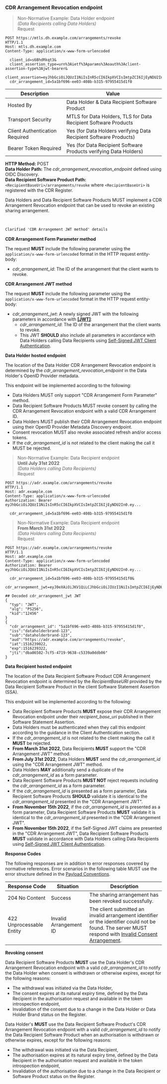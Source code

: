 ### CDR Arrangement Revocation endpoint

> Non-Normative Example: Data Holder endpoint  
> _(Data Recipients calling Data Holders)_  
>Request

```
POST https://mtls.dh.example.com/arrangements/revoke
HTTP/1.1
Host: mtls.dh.example.com
Content-Type: application/x-www-form-urlencoded

  client_id=s6BhdRkqt3&
  client_assertion_type=urn%3Aietf%3Aparams%3Aoauth%3Aclient-assertion-type%3Ajwt-bearer&
  client_assertion=eyJhbGciOiJQUzI1NiIsInR5cCI6IkpXVCIsImtpZCI6IjEyNDU2In0.ey...&
  cdr_arrangement_id=5a1bf696-ee03-408b-b315-97955415d1f0
```

| Description | Value |
|---|---|
| Hosted By | Data Holder & Data Recipient Software Product |
| Transport Security | MTLS for Data Holders, TLS for Data Recipient Software Products |
| Client Authentication Required | Yes (for Data Holders verifying Data Recipient Software Products) |
| Bearer Token Required| Yes (for Data Recipient Software Products verifying Data Holders) |

**HTTP Method:** POST  
**Data Holder Path:** The _cdr_arrangement_revocation_endpoint_ defined using OIDC Discovery.  
**Data Recipient Software Product Path:** `<RecipientBaseUri>/arrangements/revoke` where `<RecipientBaseUri>` is registered with the CDR Register.

Data Holders and Data Recipient Software Products MUST implement a CDR Arrangement Revocation endpoint that can be used to revoke an existing sharing arrangement.

<br/>

```diff
Clarified 'CDR Arrangement JWT method' details
```

**CDR Arrangement Form Parameter method**

The request **MUST** include the following parameter using the `application/x-www-form-urlencoded` format in the HTTP request entity-body:

* _cdr_arrangement_id_: The ID of the arrangement that the client wants to revoke.

**CDR Arrangement JWT method**

The request **MUST** include the following parameter using the `application/x-www-form-urlencoded` format in the HTTP request entity-body:

* _cdr_arrangement_jwt_: A newly signed JWT with the following parameters in accordance with **[[JWT]](#nref-JWT)**:
  * _cdr_arrangement_id_: The ID of the arrangement that the client wants to revoke.
  * This JWT **SHOULD** also include all parameters in accordance with Data Holders calling Data Recipients using [Self-Signed JWT Client Authentication](https://consumerdatastandardsaustralia.github.io/standards/#self-signed-jwt-client-authentication).

**Data Holder hosted endpoint**

The location of the Data Holder CDR Arrangement Revocation endpoint is determined by the _cdr_arrangement_revocation_endpoint_ in the Data Holder's OpenID Provider metadata.

This endpoint will be implemented according to the following:

* Data Holders MUST only support "CDR Arrangement Form Parameter" method.
* Data Recipient Software Products MUST revoke consent by calling the CDR Arrangement Revocation endpoint with a valid CDR Arrangement ID.
* Data Holders MUST publish their CDR Arrangement Revocation endpoint using their OpenID Provider Metadata Discovery endpoint.
* Consent revocation MUST also revoke associated refresh and/or access tokens.
* If the _cdr_arrangement_id_ is not related to the client making the call it MUST be rejected.


> Non-Normative Example: Data Recipient endpoint  
> **Until July 31st 2022**  
> _(Data Holders calling Data Recipients)_  
>Request

```
POST https://adr.example.com/arrangements/revoke
HTTP/1.1
Host: adr.example.com
Content-Type: application/x-www-form-urlencoded
Authorization: Bearer eyJhbGciOiJQUzI1NiIsInR5cCI6IkpXVCIsImtpZCI6IjEyNDU2In0.ey...

  cdr_arrangement_id=5a1bf696-ee03-408b-b315-97955415d1f0
```

> Non-Normative Example: Data Recipient endpoint  
>**From March 31st 2022**  
> _(Data Holders calling Data Recipients)_  
>Request

```
POST https://adr.example.com/arrangements/revoke
HTTP/1.1
Host: adr.example.com
Content-Type: application/x-www-form-urlencoded
Authorization: Bearer eyJhbGciOiJQUzI1NiIsInR5cCI6IkpXVCIsImtpZCI6IjEyNDU2In0.ey...

  cdr_arrangement_id=5a1bf696-ee03-408b-b315-97955415d1f0&
  cdr_arrangement_jwt=eyJ0eXAiOiJKV1QiLCJhbGciOiJIUzI1NiIsImtpZCI6IjEyNDU2In0.ey...

## Decoded cdr_arrangement_jwt JWT
{
  "typ": "JWT",
  "alg": "PS256",
  "kid":"12456"
}
{
  "cdr_arrangement_id": "5a1bf696-ee03-408b-b315-97955415d1f0",
  "iss":"dataholderbrand-123",
  "sub":"dataholderbrand-123",
  "aud":"https://adr.example.com/arrangements/revoke",
  "iat":1516239022,
  "exp":1516239322,
  "jti":"dba86502-7cf5-4719-9638-c5339a0ddb06"
}
```

**Data Recipient hosted endpoint**

The location of the Data Recipient Software Product CDR Arrangement Revocation endpoint is determined by the _RecipientBaseURI_ provided by the Data Recipient Software Product in the client Software Statement Assertion (SSA).

This endpoint will be implemented according to the following:

* Data Recipient Software Products **MUST** expose their CDR Arrangement Revocation endpoint under their _recipient_base_uri_ published in their Software Statement Assertion.
* Data Holders must be authenticated when they call this endpoint according to the guidance in the Client Authentication section.
* If the _cdr_arrangement_id_ is not related to the client making the call it **MUST** be rejected.
* **From March 31st 2022**, Data Recipients **MUST** support the "CDR Arrangement JWT" method.
* **From July 31st 2022**, Data Holders **MUST** send the _cdr_arrangement_id_ using the "CDR Arrangement JWT" method.
* Data Holders **MAY** additionally send a duplicate of the _cdr_arrangement_id_ as a form parameter.
* Data Recipient Software Products **MUST NOT** reject requests including the _cdr_arrangement_id_ as a form parameter. 
* If the _cdr_arrangement_id_ is presented as a form parameter, Data Recipient Software Products **SHOULD** validate it is identical to the _cdr_arrangement_id_ presented in the "CDR Arrangement JWT".
* **From November 15th 2022**, if the _cdr_arrangement_id_ is presented as a form parameter, Data Recipient Software Products **MUST** validate it is identical to the _cdr_arrangement_id_ presented in the "CDR Arrangement JWT".
* **From November 15th 2022**, if the Self-Signed JWT claims are presented in the "CDR Arrangement JWT", Data Recipient Software Products **MUST** validate in accordance with Data Holders calling Data Recipients using [Self-Signed JWT Client Authentication](#self-signed-jwt-client-authentication).

**Response Codes**

The following responses are in addition to error responses covered by normative references. Error scenarios in the following table MUST use the error structure defined in the [Payload Conventions](#payload-conventions).

Response Code | Situation | Description
-- | -- | --
204 No Content | Success | The sharing arrangement has been revoked successfully.
422 Unprocessable Entity | Invalid Arrangement ID | The client submitted an invalid arrangement identifier or the identifier could not be found. The server MUST respond with [Invalid Consent Arrangement](#error-422-authorisation-invalid-arrangement).



**Revoking consent**

Data Recipient Software Products **MUST** use the Data Holder's CDR Arrangement Revocation endpoint with a valid _cdr_arrangement_id_ to notify the Data Holder when consent is withdrawn or otherwise expires, except for the following reasons:

- The withdrawal was initiated via the Data Holder,
- The consent expires at its natural expiry time, defined by the Data Recipient in the authorisation request and available in the token introspection endpoint,
- Invalidation of the consent due to a change in the Data Holder or Data Holder Brand status on the Register.

Data Holder's **MUST** use the Data Recipient Software Product's CDR Arrangement Revocation endpoint with a valid _cdr_arrangement_id_ to notify the Data Recipient Software Product when an authorisation is withdrawn or otherwise expires, except for the following reasons:

- The withdrawal was initiated via the Data Recipient,
- The authorisation expires at its natural expiry time, defined by the Data Recipient in the authorisation request and available in the token introspection endpoint,
- Invalidation of the authorisation due to a change in the Data Recipient or Software Product status on the Register.
